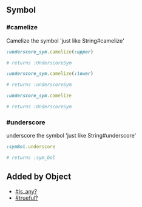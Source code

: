 ## Symbol

### #camelize
Camelize the symbol 'just like String#camelize'

```ruby
:underscore_sym.camelize(:upper)

# returns :UnderscoreSym
```

```ruby
:underscore_sym.camelize(:lower)

# returns :underscoreSym
```

```ruby
:underscore_sym.camelize

# returns :UnderscoreSym
```

### #underscore
underscore the symbol 'just like String#underscore'

```ruby
:symBol.underscore

# returns :sym_bol
```

## Added by Object
- [#is_any?](ENUMERABLE_README.md#is_any?)
- [#trueful?](ENUMERABLE_README.md#trueful?)
